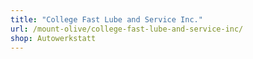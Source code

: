 ```yaml
---
title: "College Fast Lube and Service Inc."
url: /mount-olive/college-fast-lube-and-service-inc/
shop: Autowerkstatt
---
```

